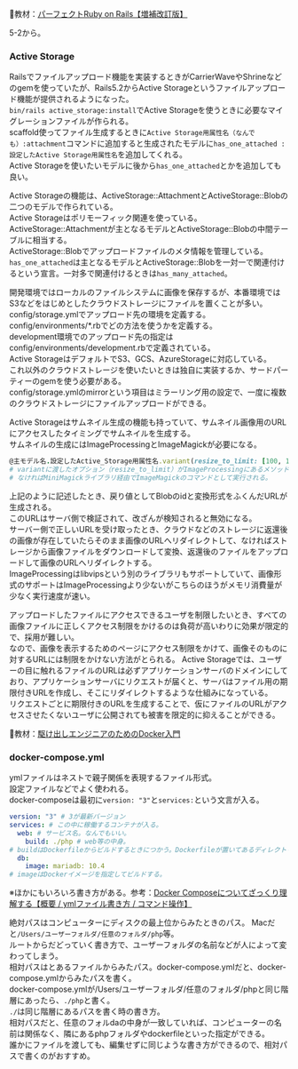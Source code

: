 
:open_book:教材：[パーフェクトRuby on Rails【増補改訂版】](https://gihyo.jp/book/2020/978-4-297-11462-6)

5-2から。

### Active Storage

Railsでファイルアップロード機能を実装するときがCarrierWaveやShrineなどのgemを使っていたが、Rails5.2からActive Storageというファイルアップロード機能が提供されるようになった。  
`bin/rails active_storage:install`でActive Storageを使うときに必要なマイグレーションファイルが作られる。  
scaffold使ってファイル生成するときに`Active Storage用属性名（なんでも）:attachment`コマンドに追加すると生成されたモデルに`has_one_attached :設定したActive Storage用属性名`を追加してくれる。  
Active Storageを使いたいモデルに後から`has_one_attached`とかを追加しても良い。  

Active Storageの機能は、ActiveStorage::AttachmentとActiveStorage::Blobの二つのモデルで作られている。  
Active Storageはポリモーフィック関連を使っている。  
ActiveStorage::Attachmentが主となるモデルとActiveStorage::Blobの中間テーブルに相当する。  
ActiveStorage::Blobでアップロードファイルのメタ情報を管理している。  
`has_one_attached`は主となるモデルとActiveStorage::Blobを一対一で関連付けるという宣言。一対多で関連付けるときは`has_many_attached`。  

開発環境ではローカルのファイルシステムに画像を保存するが、本番環境ではS3などをはじめとしたクラウドストレージにファイルを置くことが多い。  
config/storage.ymlでアップロード先の環境を定義する。  
config/environments/*.rbでどの方法を使うかを定義する。  
development環境でのアップロード先の指定はconfig/environments/development.rbで定義されている。  
Active StorageはデフォルトでS3、GCS、AzureStorageに対応している。  
これ以外のクラウドストレージを使いたいときは独自に実装するか、サードパーティーのgemを使う必要がある。  
config/storage.ymlのmirrorという項目はミラーリング用の設定で、一度に複数のクラウドストレージにファイルアップロードができる。  

Active Storageはサムネイル生成の機能も持っていて、サムネイル画像用のURLにアクセスしたタイミングでサムネイルを生成する。  
サムネイルの生成にはImageProcessingとImageMagickが必要になる。  
```rb
@主モデル名.設定したActive_Storage用属性名.variant(resize_to_limit: [100, 100])
# variantに渡したオプション（resize_to_limit）がImageProcessingにあるメソッドならImageProcessingのメソッドとして、
# なければMiniMagickライブラリ経由でImageMagickのコマンドとして実行される。
```
上記のように記述したとき、戻り値としてBlobのidと変換形式をふくんだURLが生成される。  
このURLはサーバ側で検証されて、改ざんが検知されると無効になる。  
サーバー側で正しいURLを受け取ったとき、クラウドなどのストレージに返還後の画像が存在していたらそのまま画像のURLへリダイレクトして、なければストレージから画像ファイルをダウンロードして変換、返還後のファイルをアップロードして画像のURLへリダイレクトする。  
ImageProcessingはlibvipsという別のライブラリもサポートしていて、画像形式のサポートはImageProcessingより少ないがこちらのほうがメモリ消費量が少なく実行速度が速い。  

アップロードしたファイルにアクセスできるユーザを制限したいとき、すべての画像ファイルに正しくアクセス制限をかけるのは負荷が高いわりに効果が限定的で、採用が難しい。  
なので、画像を表示するためのページにアクセス制限をかけて、画像そのものに対するURLには制限をかけない方法がとられる。
Active Storageでは、ユーザーの目に触れるファイルのURLは必ずアプリケーションサーバのドメインにしており、アプリケーションサーバにリクエストが届くと、サーバはファイル用の期限付きURLを作成し、そこにリダイレクトするような仕組みになっている。  
リクエストごとに期限付きのURLを生成することで、仮にファイルのURLがアクセスさせたくないユーザに公開されても被害を限定的に抑えることができる。

:open_book:教材：[駆け出しエンジニアのためのDocker入門](https://www.udemy.com/course/docker-startup/?couponCode=PLOYALTY0923)

### docker-compose.yml

ymlファイルはネストで親子関係を表現するファイル形式。  
設定ファイルなどでよく使われる。  
docker-composeは最初に`version: "3"`と`services:`という文言が入る。  
```yml
version: "3" # 3が最新バージョン
services: # この中に稼働するコンテナが入る。
  web: # サービス名。なんでもいい。
    build: ./php # web等の中身。
# buildはDockerfileからビルドするときにつかう。Dockerfileが置いてあるディレクトリへの相対パスを書く
  db:
    image: mariadb: 10.4
# imageはDockerイメージを指定してビルドする。
```
※ほかにもいろいろ書き方がある。参考：[Docker Composeについてざっくり理解する【概要 / ymlファイル書き方 / コマンド操作】](https://qiita.com/gon0821/items/77369def082745d19c38)

絶対パスはコンピューターにディスクの最上位からみたときのパス。
Macだと`/Users/ユーザーフォルダ/任意のフォルダ/php`等。  
ルートからだどっていく書き方で、ユーザーフォルダの名前などが人によって変わってしまう。  
相対パスはとあるファイルからみたパス。docker-compose.ymlだと、docker-compose.ymlからみたパスを書く。  
docker-compose.ymlが/Users/ユーザーフォルダ/任意のフォルダ/phpと同じ階層にあったら、`./php`と書く。  
`./`は同じ階層にあるパスを書く時の書き方。  
相対パスだと、任意のフォルdaの中身が一致していれば、コンピューターの名前は関係なく、隣にあるphpフォルダやdockerfileといった指定ができる。  
誰かにファイルを渡しても、編集せずに同じような書き方ができるので、相対パスで書くのがおすすめ。
